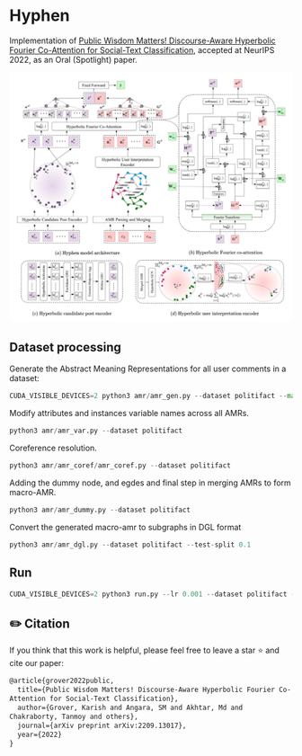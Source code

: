 # Hyphen

Implementation of [Public Wisdom Matters! Discourse-Aware Hyperbolic Fourier Co-Attention for Social-Text Classification](https://arxiv.org/abs/2209.13017), accepted at NeurIPS 2022, as an Oral (Spotlight) paper. 

<p align="center">
  <img width="600px" src="img/model.png" >
</p>

## Dataset processing

Generate the Abstract Meaning Representations for all user comments in a dataset:
```python
CUDA_VISIBLE_DEVICES=2 python3 amr/amr_gen.py --dataset politifact --max-comments 50
```

Modify attributes and instances variable names across all AMRs.
```python
python3 amr/amr_var.py --dataset politifact
```

Coreference resolution.
```python
python3 amr/amr_coref/amr_coref.py --dataset politifact
```

Adding the dummy node, and egdes and final step in merging AMRs to form macro-AMR.
```python
python3 amr/amr_dummy.py --dataset politifact
```

Convert the generated macro-amr to subgraphs in DGL format
```python
python3 amr/amr_dgl.py --dataset politifact --test-split 0.1
```
## Run

```python
CUDA_VISIBLE_DEVICES=2 python3 run.py --lr 0.001 --dataset politifact --manifold PoincareBall --batch-size 32 --epochs 5 --max-sents 20 --max-coms 10 --max-com-len 10 --max-sent-len 10 --log-path logging/run

```

## ✏️ Citation

If you think that this work is helpful, please feel free to leave a star ⭐️ and cite our paper:

```
@article{grover2022public,
  title={Public Wisdom Matters! Discourse-Aware Hyperbolic Fourier Co-Attention for Social-Text Classification},
  author={Grover, Karish and Angara, SM and Akhtar, Md and Chakraborty, Tanmoy and others},
  journal={arXiv preprint arXiv:2209.13017},
  year={2022}
}
```